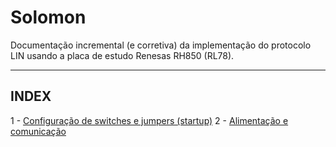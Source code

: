 # Solomon
Documentação incremental (e corretiva) da implementação do protocolo LIN usando a placa de estudo Renesas RH850 (RL78).

----------------
INDEX
----------------

1 - [Configuração de switches e jumpers (startup)](01-jumper_config.md)
2 - [Alimentação e comunicação](power.md)
